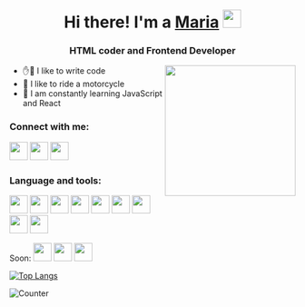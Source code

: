 <h1 align="center">Hi there!  I'm a <a href="#" target="_blank">Maria</a> 
<img src="https://github.com/blackcater/blackcater/raw/main/images/Hi.gif" height="32"/></h1>
<h3 align="center">HTML coder and Frontend Developer</h3>
<img align='right' src="https://media.giphy.com/media/M9gbBd9nbDrOTu1Mqx/giphy.gif" width="230">

- ✋🤚 I like to write code
- 🛵 I like to ride a motorcycle
- 🌱 I am constantly learning JavaScript and React

### Connect with me:
<img height="32" width="32" src="https://cdn.jsdelivr.net/npm/simple-icons@v7/icons/[EA4335].svg" />
<img height="32" width="32" src="https://cdn.jsdelivr.net/npm/simple-icons@v7/icons/#26A5E4.svg" />
<img height="32" width="32" src="https://cdn.jsdelivr.net/npm/simple-icons@v7/icons/#E4405F.svg" />

<!-- 
<em>Skills: CSS / HTML / JS  / REACT / VUE JS</em> -->

### Language and tools:
<img height="32" width="32" src="https://cdn.jsdelivr.net/npm/simple-icons@v7/icons/#1572B6.svg" />
<img height="32" width="32" src="https://cdn.jsdelivr.net/npm/simple-icons@v7/icons/#E34F26.svg" />
<img height="32" width="32" src="https://cdn.jsdelivr.net/npm/simple-icons@v7/icons/#007ACC.svg" />
<img height="32" width="32" src="https://cdn.jsdelivr.net/npm/simple-icons@v7/icons/#CC6699.svg" />
<img height="32" width="32" src="https://cdn.jsdelivr.net/npm/simple-icons@v7/icons/#21759B.svg" />
<img height="32" width="32" src="https://cdn.jsdelivr.net/npm/simple-icons@v7/icons/#06B6D4.svg" />
<img height="32" width="32" src="https://cdn.jsdelivr.net/npm/simple-icons@v7/icons/#6FDA44.svg" />
<img height="32" width="32" src="https://cdn.jsdelivr.net/npm/simple-icons@v7/icons/#7952B3.svg" />
<img height="32" width="32" src="https://cdn.jsdelivr.net/npm/simple-icons@v7/icons/#F24E1E.svg" />

Soon:
<img height="32" width="32" src="https://cdn.jsdelivr.net/npm/simple-icons@v7/icons/#F7DF1E.svg" />
<img height="32" width="32" src="https://cdn.jsdelivr.net/npm/simple-icons@v7/icons/#339933.svg" />
<img height="32" width="32" src="https://cdn.jsdelivr.net/npm/simple-icons@v7/icons/#61DAFB.svg" />

[![Top Langs](https://github-readme-stats.vercel.app/api/top-langs/?username=wraaap&layout=compact)](https://github.com/anuraghazra/github-readme-stats)

![Counter](https://komarev.com/ghpvc/?username=wraaap&color=ff69b4&style=flat-square)

<!--
**wraaap/wraaap** is a ✨ _special_ ✨ repository because its `README.md` (this file) appears on your GitHub profile.

Here are some ideas to get you started:

- 🔭 I’m currently working on ...
- 🌱 I’m currently learning ...
- 👯 I’m looking to collaborate on ...
- 🤔 I’m looking for help with ...
- 💬 Ask me about ...
- 📫 How to reach me: ...
- 😄 Pronouns: ...
- ⚡ Fun fact: ...
-->
